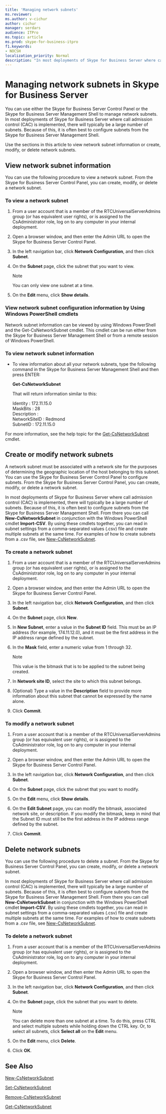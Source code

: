 ```yaml
---
title: 'Managing network subnets'
ms.reviewer: 
ms.author: v-cichur
author: cichur
manager: serdars
audience: ITPro
ms.topic: article
ms.prod: skype-for-business-itpro
f1.keywords:
- NOCSH
localization_priority: Normal
description: "In most deployments of Skype for Business Server where call admission control (CAC) is implemented, there will typically be a large number of subnets. Because of this, it is often best to configure subnets from the Skype for Business Server Management Shell."
---
```


# Managing network subnets in Skype for Business Server

You can use either the Skype for Business Server Control Panel or the Skype for Business Server Management Shell to manage network subnets. In most deployments of Skype for Business Server where call admission control (CAC) is implemented, there will typically be a large number of subnets. Because of this, it is often best to configure subnets from the Skype for Business Server Management Shell.

Use the sections in this article to view network subnet information or create, modify, or delete network subnets. 

## View network subnet information 

You can use the following procedure to view a network subnet. From the Skype for Business Server Control Panel, you can create, modify, or delete a network subnet. 

### To view a network subnet

1.  From a user account that is a member of the RTCUniversalServerAdmins group (or has equivalent user rights), or is assigned to the CsAdministrator role, log on to any computer in your internal deployment.

2.  Open a browser window, and then enter the Admin URL to open the Skype for Business Server Control Panel. 

3.  In the left navigation bar, click **Network Configuration**, and then click **Subnet**.

4.  On the **Subnet** page, click the subnet that you want to view.
 
    > [!NOTE]
    > You can only view one subnet at a time.

5.  On the **Edit** menu, click **Show details**.

### View network subnet configuration information by Using Windows PowerShell cmdlets

Network subnet information can be viewed by using Windows PowerShell and the Get-CsNetworkSubnet cmdlet. This cmdlet can be run either from the Skype for Business Server Management Shell or from a remote session of Windows PowerShell. 

### To view network subnet information

  - To view information about all your network subnets, type the following command in the Skype for Business Server Management Shell and then press ENTER:
    
    **Get-CsNetworkSubnet**
    
    That will return information similar to this:
    
    Identity      : 172.11.15.0<br/>
    MaskBits      : 28<br/>
    Description   :<br/>
    NetworkSiteID : Redmond<br/>
    SubnetID      : 172.11.15.0<br/>


For more information, see the help topic for the [Get-CsNetworkSubnet](/powershell/module/skype/Get-CsNetworkSubnet) cmdlet.


## Create or modify network subnets 

A network subnet must be associated with a network site for the purposes of determining the geographic location of the host belonging to this subnet. You can use the Skype for Business Server Control Panel to configure subnets. From the Skype for Business Server Control Panel, you can create, modify, or delete a network subnet. 

In most deployments of Skype for Business Server where call admission control (CAC) is implemented, there will typically be a large number of subnets. Because of this, it is often best to configure subnets from the Skype for Business Server Management Shell. From there you can call **New-CsNetworkSubnet** in conjunction with the Windows PowerShell cmdlet **Import-CSV**. By using these cmdlets together, you can read in subnet settings from a comma-separated values (.csv) file and create multiple subnets at the same time. For examples of how to create subnets from a .csv file, see [New-CsNetworkSubnet](/powershell/module/skype/New-CsNetworkSubnet).


### To create a network subnet

1.  From a user account that is a member of the RTCUniversalServerAdmins group (or has equivalent user rights), or is assigned to the CsAdministrator role, log on to any computer in your internal deployment.

2.  Open a browser window, and then enter the Admin URL to open the Skype for Business Server Control Panel. 

3.  In the left navigation bar, click **Network Configuration**, and then click **Subnet**.

4.  On the **Subnet** page, click **New**.

5.  In **New Subnet**, enter a value in the **Subnet ID** field. This must be an IP address (for example, 174.11.12.0), and it must be the first address in the IP address range defined by the subnet.

6.  In the **Mask** field, enter a numeric value from 1 through 32.

    > [!NOTE]  
    > This value is the bitmask that is to be applied to the subnet being created.

7.  In **Network site ID**, select the site to which this subnet belongs.

8.  (Optional) Type a value in the **Description** field to provide more information about this subnet that cannot be expressed by the name alone.

9.  Click **Commit**.


### To modify a network subnet

1.  From a user account that is a member of the RTCUniversalServerAdmins group (or has equivalent user rights), or is assigned to the CsAdministrator role, log on to any computer in your internal deployment.

2.  Open a browser window, and then enter the Admin URL to open the Skype for Business Server Control Panel. 

3.  In the left navigation bar, click **Network Configuration**, and then click **Subnet**.

4.  On the **Subnet** page, click the subnet that you want to modify.

5.  On the **Edit** menu, click **Show details**.

6.  On the **Edit Subnet** page, you can modify the bitmask, associated network site, or description. If you modify the bitmask, keep in mind that the Subnet ID must still be the first address in the IP address range defined by the subnet.

7.  Click **Commit**.

## Delete network subnets

You can use the following procedure to delete a subnet. From the Skype for Business Server Control Panel, you can create, modify, or delete a network subnet. 

In most deployments of Skype for Business Server where call admission control (CAC) is implemented, there will typically be a large number of subnets. Because of this, it is often best to configure subnets from the Skype for Business Server Management Shell. From there you can call **New-CsNetworkSubnet** in conjunction with the Windows PowerShell cmdlet **Import-CSV**. By using these cmdlets together, you can read in subnet settings from a comma-separated values (.csv) file and create multiple subnets at the same time. For examples of how to create subnets from a .csv file, see [New-CsNetworkSubnet](/powershell/module/skype/New-CsNetworkSubnet).


### To delete a network subnet

1.  From a user account that is a member of the RTCUniversalServerAdmins group (or has equivalent user rights), or is assigned to the CsAdministrator role, log on to any computer in your internal deployment.

2.  Open a browser window, and then enter the Admin URL to open the Skype for Business Server Control Panel. 

3.  In the left navigation bar, click **Network Configuration**, and then click **Subnet**.

4.  On the **Subnet** page, click the subnet that you want to delete.
 
    > [!NOTE]  
    > You can delete more than one subnet at a time. To do this, press CTRL and select multiple subnets while holding down the CTRL key. Or, to select all subnets, click **Select all** on the **Edit** menu.

5.  On the **Edit** menu, click **Delete**.

6.  Click **OK**.


## See Also

[New-CsNetworkSubnet](/powershell/module/skype/New-CsNetworkSubnet)  

[Set-CsNetworkSubnet](/powershell/module/skype/Set-CsNetworkSubnet)  

[Remove-CsNetworkSubnet](/powershell/module/skype/Remove-CsNetworkSubnet)  

[Get-CsNetworkSubnet](/powershell/module/skype/Get-CsNetworkSubnet)